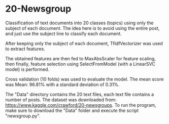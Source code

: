 # 20-Newsgroup
Classification of text documents into 20 classes (topics) using only the subject of each document. The idea here is to avoid using the entire post, and just use the subject line to classify each document.

After keeping only the subject of each document, TfidfVectorizer was used to extract features.

The obtained features are then fed to MaxAbsScaler for feature scaling, then finally, feature selection using SelectFromModel (with a LinearSVC model) is performed.

Cross validation (10 folds) was used to evaluate the model. The mean score was Mean: 96.81% with a standard deviation of 0.31%.

The "Data" directory contains the 20 text files, each text file contains a number of posts. The dataset was downloaded from:
https://www.kaggle.com/crawford/20-newsgroups.
To run the program, make sure to download the "Data" folder and execute the script "newsgroup.py".

